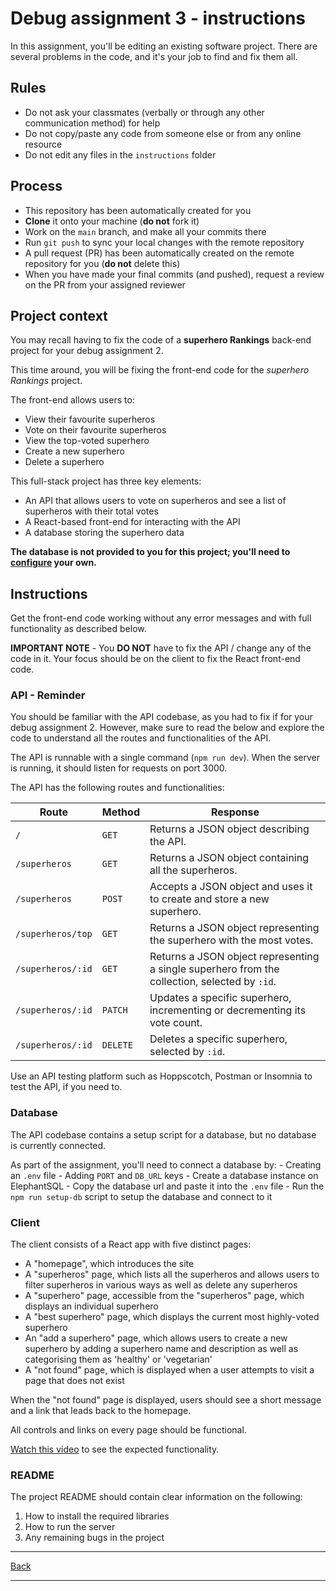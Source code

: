 # Debug assignment 3 - instructions

In this assignment, you'll be editing an existing software project. There are several problems in the code, and it's your job to find and fix them all.

## Rules

- Do not ask your classmates (verbally or through any other communication method) for help
- Do not copy/paste any code from someone else or from any online resource
- Do not edit any files in the `instructions` folder

## Process

- This repository has been automatically created for you
- **Clone** it onto your machine (**do not** fork it)
- Work on the `main` branch, and make all your commits there
- Run `git push` to sync your local changes with the remote repository
- A pull request (PR) has been automatically created on the remote repository for you (**do not** delete this)
- When you have made your final commits (and pushed), request a review on the PR from your assigned reviewer

## Project context

You may recall having to fix the code of a **superhero Rankings** back-end project for your debug assignment 2. 

This time around, you will be fixing the front-end code for the *superhero Rankings* project. 

The front-end allows users to:
 - View their favourite superheros
 - Vote on their favourite superheros
 - View the top-voted superhero
 - Create a new superhero
 - Delete a superhero

This full-stack project has three key elements:

- An API that allows users to vote on superheros and see a list of superheros with their total votes
- A React-based front-end for interacting with the API
- A database storing the superhero data

**The database is not provided to you for this project; you'll need to [configure](#database) your own.**

## Instructions

Get the front-end code working without any error messages and with full functionality as described below.

**IMPORTANT NOTE** - You **DO NOT** have to fix the API / change any of the code in it. Your focus should be on the client to fix the React front-end code. 

### API - Reminder

You should be familiar with the API codebase, as you had to fix if for your debug assignment 2. However, make sure to read the below and explore the code to understand all the routes and functionalities of the API. 

The API is runnable with a single command (`npm run dev`). When the server is running, it should listen for requests on port 3000.

The API has the following routes and functionalities:

| Route | Method | Response |
| --- | --- | --- |
| `/` | `GET` | Returns a JSON object describing the API. |
| `/superheros` | `GET` | Returns a JSON object containing all the superheros. |
| `/superheros` | `POST` | Accepts a JSON object and uses it to create and store a new superhero. |
| `/superheros/top` | `GET` | Returns a JSON object representing the superhero with the most votes. |
| `/superheros/:id` | `GET` | Returns a JSON object representing a single superhero from the collection, selected by `:id`. |
| `/superheros/:id` | `PATCH` | Updates a specific superhero, incrementing or decrementing its vote count. |
| `/superheros/:id` | `DELETE` | Deletes a specific superhero, selected by `:id`. |

Use an API testing platform such as Hoppscotch, Postman or Insomnia to test the API, if you need to.

### Database

The API codebase contains a setup script for a database, but no database is currently connected.

As part of the assignment, you'll need to connect a database by:
    - Creating an `.env` file
    - Adding `PORT` and `DB_URL` keys
    - Create a database instance on ElephantSQL
    - Copy the database url and paste it into the `.env` file
    - Run the `npm run setup-db` script to setup the database and connect to it

### Client

The client consists of a React app with five distinct pages:

- A "homepage", which introduces the site
- A "superheros" page, which lists all the superheros and allows users to filter superheros in various ways as well as delete any superheros
- A "superhero" page, accessible from the "superheros" page, which displays an individual superhero
- A "best superhero" page, which displays the current most highly-voted superhero
- An "add a superhero" page, which allows users to create a new superhero by adding a superhero name and description as well as categorising them as 'healthy' or 'vegetarian' 
- A "not found" page, which is displayed when a user attempts to visit a page that does not exist

When the "not found" page is displayed, users should see a short message and a link that leads back to the homepage.

All controls and links on every page should be functional.

[Watch this video](https://lafosseassociatesltd-my.sharepoint.com/:v:/g/personal/sarah_soutoul_lafosse_com/ETFB8HPUAztEuz2qlmFiD-QB5bJmJQegCJUIPVoz-0VzQg?e=wyWLtx) to see the expected functionality.

### README

The project README should contain clear information on the following:

1. How to install the required libraries
2. How to run the server
3. Any remaining bugs in the project

---

[Back](../README.md)

---
